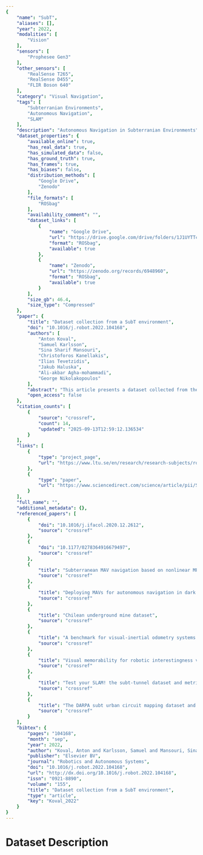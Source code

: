 ```yaml
---
{
    "name": "SubT",
    "aliases": [],
    "year": 2022,
    "modalities": [
        "Vision"
    ],
    "sensors": [
        "Prophesee Gen3"
    ],
    "other_sensors": [
        "RealSense T265",
        "RealSense D455",
        "FLIR Boson 640"
    ],
    "category": "Visual Navigation",
    "tags": [
        "Subterranian Environments",
        "Autonomous Navigation",
        "SLAM"
    ],
    "description": "Autonomous Navigation in Subterranian Environments",
    "dataset_properties": {
        "available_online": true,
        "has_real_data": true,
        "has_simulated_data": false,
        "has_ground_truth": true,
        "has_frames": true,
        "has_biases": false,
        "distribution_methods": [
            "Google Drive",
            "Zenodo"
        ],
        "file_formats": [
            "ROSbag"
        ],
        "availability_comment": "",
        "dataset_links": [
            {
                "name": "Google Drive",
                "url": "https://drive.google.com/drive/folders/1J1UYTTc1QpppRGbNRrx2UDFV04-78vi4",
                "format": "ROSbag",
                "available": true
            },
            {
                "name": "Zenodo",
                "url": "https://zenodo.org/records/6948960",
                "format": "ROSbag",
                "available": true
            }
        ],
        "size_gb": 46.4,
        "size_type": "Compressed"
    },
    "paper": {
        "title": "Dataset collection from a SubT environment",
        "doi": "10.1016/j.robot.2022.104168",
        "authors": [
            "Anton Koval",
            "Samuel Karlsson",
            "Sina Sharif Mansouri",
            "Christoforos Kanellakis",
            "Ilias Tevetzidis",
            "Jakub Haluska",
            "Ali-akbar Agha-mohammadi",
            "George Nikolakopoulos"
        ],
        "abstract": "This article presents a dataset collected from the subterranean (SubT) environment with a current state-of-the-art sensors required for autonomous navigation. The dataset includes sensor measurements collected with RGB, RGB-D, event-based and thermal cameras, 2D and 3D lidars, inertial measurement unit (IMU), and ultra wideband (UWB) positioning systems which are mounted on the mobile robot. The overall sensor setup will be referred further in the article as a data collection platform. The dataset contains synchronized raw data measurements from all the sensors in the robot operating system (ROS) message format and video feeds collected with action and 360 cameras. A detailed description of the sensors embedded into the data collection platform and a data collection process are introduced. The collected dataset is aimed for evaluating navigation, localization and mapping algorithms in SubT environments. This article is accompanied with the public release of all collected datasets from the SubT environment.",
        "open_access": false
    },
    "citation_counts": [
        {
            "source": "crossref",
            "count": 14,
            "updated": "2025-09-13T12:59:12.136534"
        }
    ],
    "links": [
        {
            "type": "project_page",
            "url": "https://www.ltu.se/en/research/research-subjects/robotics-and-ai/software-and-datasets?l=en"
        },
        {
            "type": "paper",
            "url": "https://www.sciencedirect.com/science/article/pii/S0921889022000951"
        }
    ],
    "full_name": "",
    "additional_metadata": {},
    "referenced_papers": [
        {
            "doi": "10.1016/j.ifacol.2020.12.2612",
            "source": "crossref"
        },
        {
            "doi": "10.1177/0278364916679497",
            "source": "crossref"
        },
        {
            "title": "Subterranean MAV navigation based on nonlinear MPC with collision avoidance constraints",
            "source": "crossref"
        },
        {
            "title": "Deploying MAVs for autonomous navigation in dark underground mine environments",
            "source": "crossref"
        },
        {
            "title": "Chilean underground mine dataset",
            "source": "crossref"
        },
        {
            "title": "A benchmark for visual-inertial odometry systems employing onboard illumination",
            "source": "crossref"
        },
        {
            "title": "Visual memorability for robotic interestingness via unsupervised online learning",
            "source": "crossref"
        },
        {
            "title": "Test your SLAM! the subt-tunnel dataset and metric for mapping",
            "source": "crossref"
        },
        {
            "title": "The DARPA subt urban circuit mapping dataset and evaluation metric",
            "source": "crossref"
        }
    ],
    "bibtex": {
        "pages": "104168",
        "month": "sep",
        "year": 2022,
        "author": "Koval, Anton and Karlsson, Samuel and Mansouri, Sina Sharif and Kanellakis, Christoforos and Tevetzidis, Ilias and Haluska, Jakub and Agha-mohammadi, Ali-akbar and Nikolakopoulos, George",
        "publisher": "Elsevier BV",
        "journal": "Robotics and Autonomous Systems",
        "doi": "10.1016/j.robot.2022.104168",
        "url": "http://dx.doi.org/10.1016/j.robot.2022.104168",
        "issn": "0921-8890",
        "volume": "155",
        "title": "Dataset collection from a SubT environment",
        "type": "article",
        "key": "Koval_2022"
    }
}
---
```


# Dataset Description
